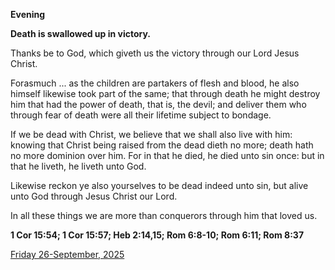 **Evening**

**Death is swallowed up in victory.**
 
Thanks be to God, which giveth us the victory through our Lord Jesus Christ.
 
Forasmuch ... as the children are partakers of flesh and blood, he also himself likewise took part of the same; that through death he might destroy him that had the power of death, that is, the devil; and deliver them who through fear of death were all their lifetime subject to bondage.
 
If we be dead with Christ, we believe that we shall also live with him: knowing that Christ being raised from the dead dieth no more; death hath no more dominion over him. For in that he died, he died unto sin once: but in that he liveth, he liveth unto God.
 
Likewise reckon ye also yourselves to be dead indeed unto sin, but alive unto God through Jesus Christ our Lord.
 
In all these things we are more than conquerors through him that loved us.  

**1 Cor 15:54; 1 Cor 15:57; Heb 2:14,15; Rom 6:8-10; Rom 6:11; Rom 8:37**

[Friday 26-September, 2025](https://t.me/daily_light)
